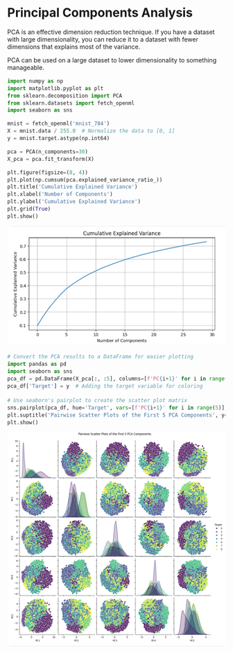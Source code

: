 # Principal Components Analysis

PCA is an effective dimension reduction technique. If you have a dataset
with large dimensionality, you can reduce it to a dataset with fewer
dimensions that explains most of the variance.

PCA can be used on a large dataset to lower dimensionality to something
manageable.

```python
import numpy as np
import matplotlib.pyplot as plt
from sklearn.decomposition import PCA
from sklearn.datasets import fetch_openml
import seaborn as sns
```

```python
mnist = fetch_openml('mnist_784')
X = mnist.data / 255.0  # Normalize the data to [0, 1]
y = mnist.target.astype(np.int64)
```

```python
pca = PCA(n_components=30)
X_pca = pca.fit_transform(X)
```

```python
plt.figure(figsize=(8, 4))
plt.plot(np.cumsum(pca.explained_variance_ratio_))
plt.title('Cumulative Explained Variance')
plt.xlabel('Number of Components')
plt.ylabel('Cumulative Explained Variance')
plt.grid(True)
plt.show()
```

![PCA Explained Variance](../img/pca-explained-variance.png)

```python
# Convert the PCA results to a DataFrame for easier plotting
import pandas as pd
import seaborn as sns
pca_df = pd.DataFrame(X_pca[:, :5], columns=[f'PC{i+1}' for i in range(5)])
pca_df['Target'] = y  # Adding the target variable for coloring

# Use seaborn's pairplot to create the scatter plot matrix
sns.pairplot(pca_df, hue='Target', vars=[f'PC{i+1}' for i in range(5)], palette='viridis')
plt.suptitle('Pairwise Scatter Plots of the First 5 PCA Components', y=1.02)
plt.show()
```

![PCA Scatterplot](../img/pca-scatter-plots.png)
